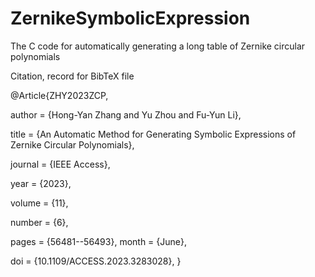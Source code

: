 # ZernikeSymbolicExpression
The C code for automatically generating a long table of Zernike circular polynomials

Citation, record for BibTeX file 

@Article{ZHY2023ZCP,

author = {Hong-Yan Zhang and Yu Zhou and Fu-Yun Li},

title = {An Automatic Method for Generating Symbolic Expressions of Zernike Circular Polynomials},

journal = {IEEE Access},

year = {2023},

volume = {11},

number = {6},

pages = {56481--56493},
month = {June},

doi = {10.1109/ACCESS.2023.3283028},
}
